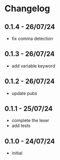 # Changelog

## 0.1.4 - 26/07/24

- fix comma detection

## 0.1.3 - 26/07/24

- add variable keyword

## 0.1.2 - 26/07/24

- update pubs

## 0.1.1 - 25/07/24

- complete the lexer
- add tests

## 0.1.0 - 24/07/24

- initial
